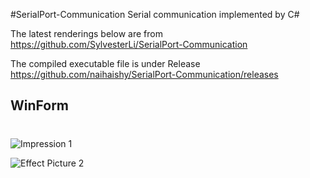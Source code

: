 #SerialPort-Communication
Serial communication implemented by C#

The latest renderings below are from https://github.com/SylvesterLi/SerialPort-Communication

The compiled executable file is under Release https://github.com/naihaishy/SerialPort-Communication/releases

## WinForm
#
![Impression 1](https://github.com/SylvesterLi/SerialPort-Communication/blob/master/%E7%AE%80%E4%BB%8B/intr.jpg)

![Effect Picture 2](https://github.com/SylvesterLi/SerialPort-Communication/blob/master/%E7%AE%80%E4%BB%8B/introducing1.jpg)
